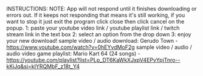 INSTRUCTIONS:
NOTE: App will not respond until it finishes downloading or errors out. If it keeps not responding that means it's still working, if you want to stop it just exit the program click close then click cancel on the popup.
1: paste your youtube video link / youtube playlist link / twitch stream link in the text box
2: select an option from the drop down
3: enjoy your new download!
sample video / audio download: Gerudo Town - https://www.youtube.com/watch?v=0hEYvdMoF2g
sample video / audio / audio video game playlist: Mario Kart 64 (24 songs) - https://youtube.com/playlist?list=PLp_DT6KaWkXJxpV4EPvYpjTnro--kKjJq&si=kIYRQMbF_z18t_Y4
